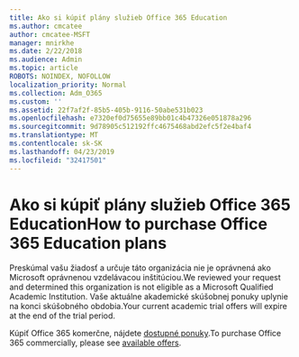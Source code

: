 ```yaml
---
title: Ako si kúpiť plány služieb Office 365 Education
ms.author: cmcatee
author: cmcatee-MSFT
manager: mnirkhe
ms.date: 2/22/2018
ms.audience: Admin
ms.topic: article
ROBOTS: NOINDEX, NOFOLLOW
localization_priority: Normal
ms.collection: Adm_O365
ms.custom: ''
ms.assetid: 22f7af2f-85b5-405b-9116-50abe531b023
ms.openlocfilehash: e7320ef0d75655e89bb01c4b47326e051878a296
ms.sourcegitcommit: 9d78905c512192ffc4675468abd2efc5f2e4baf4
ms.translationtype: MT
ms.contentlocale: sk-SK
ms.lasthandoff: 04/23/2019
ms.locfileid: "32417501"
---
```

# <a name="how-to-purchase-office-365-education-plans"></a><span data-ttu-id="631ed-102">Ako si kúpiť plány služieb Office 365 Education</span><span class="sxs-lookup"><span data-stu-id="631ed-102">How to purchase Office 365 Education plans</span></span>

<span data-ttu-id="631ed-103">Preskúmal vašu žiadosť a určuje táto organizácia nie je oprávnená ako Microsoft oprávnenou vzdelávacou inštitúciou.</span><span class="sxs-lookup"><span data-stu-id="631ed-103">We reviewed your request and determined this organization is not eligible as a Microsoft Qualified Academic Institution.</span></span> <span data-ttu-id="631ed-104">Vaše aktuálne akademické skúšobnej ponuky uplynie na konci skúšobného obdobia.</span><span class="sxs-lookup"><span data-stu-id="631ed-104">Your current academic trial offers will expire at the end of the trial period.</span></span>
  
<span data-ttu-id="631ed-105">Kúpiť Office 365 komerčne, nájdete [dostupné ponuky](https://go.microsoft.com/fwlink/p/?linkid=868433).</span><span class="sxs-lookup"><span data-stu-id="631ed-105">To purchase Office 365 commercially, please see [available offers](https://go.microsoft.com/fwlink/p/?linkid=868433).</span></span>
  

